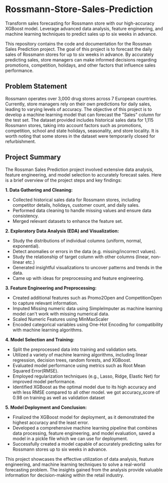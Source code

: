 # Rossmann-Store-Sales-Prediction
Transform sales forecasting for Rossmann store with our high-accuracy XGBoost model. Leverage advanced data analysis, feature engineering, and machine learning techniques to predict sales up to six weeks in advance.

This repository contains the code and documentation for the Rossman Sales Prediction project. The goal of this project is to forecast the daily sales of Rossmann stores for up to six weeks in advance. By accurately predicting sales, store managers can make informed decisions regarding promotions, competition, holidays, and other factors that influence sales performance.

## Problem Statement
Rossmann operates over 3,000 drug stores across 7 European countries. Currently, store managers rely on their own predictions for daily sales, leading to varying levels of accuracy. The objective of this project is to develop a machine learning model that can forecast the "Sales" column for the test set. The dataset provided includes historical sales data for 1,115 Rossmann stores, taking into account factors such as promotions, competition, school and state holidays, seasonality, and store locality. It is worth noting that some stores in the dataset were temporarily closed for refurbishment.

## Project Summary

The Rossman Sales Prediction project involved extensive data analysis, feature engineering, and model selection to accurately forecast sales. Here is a brief overview of the project steps and key findings:

**1. Data Gathering and Cleaning:**

 * Collected historical sales data for Rossmann stores, including competitor details, holidays, customer count, and daily sales.
 * Performed data cleaning to handle missing values and ensure data consistency.
 * Merged relevant datasets to enhance the feature set.

**2. Exploratory Data Analysis (EDA) and Visualization:**

* Study the distributions of individual columns (uniform, normal, exponential).
* Detect anomalies or errors in the data (e.g. missing/incorrect values).
* Study the relationship of target column with other columns (linear, non-linear etc.)
* Generated insightful visualizations to uncover patterns and trends in the data.
* Came up with ideas for preprocessing and feature engineering.

**3. Feature Engineering and Preprocessing:**

* Created additional features such as Promo2Open and CompetitionOpen to capture relevant information.
* Imputed Missing numeric data using SimpleImputer as machine learning model can't work with missing numerical data.
* Scaled Numeric Features using MinMaxScaler
* Encoded categorical variables using One-Hot Encoding for compatibility with machine learning algorithms.

**4. Model Selection and Training:**

* Split the preprocessed data into training and validation sets.
* Utilized a variety of machine learning algorithms, including linear regression, decision trees, random forests, and XGBoost.
* Evaluated model performance using metrics such as Root Mean Squared Error(RMSE).
* Employed regularization techniques (e.g., Lasso, Ridge, Elastic Net) for improved model performance.
* Identified XGBoost as the optimal model due to its high accuracy and with less RMSE compared to all other model. we got accuracy_score of 0.98 on training as well as validation dataset

**5. Model Deployment and Conclusion:**

* Finalized the XGBoost model for deployment, as it demonstrated the highest accuracy and the least error.
* Developed a comprehensive machine learning pipeline that combines data processing, feature engineering, and model evaluation, saved a model in a pickle file which we can use for deployment.
* Successfully created a model capable of accurately predicting sales for Rossmann stores up to six weeks in advance.

This project showcases the effective utilization of data analysis, feature engineering, and machine learning techniques to solve a real-world forecasting problem. The insights gained from the analysis provide valuable information for decision-making within the retail industry.
